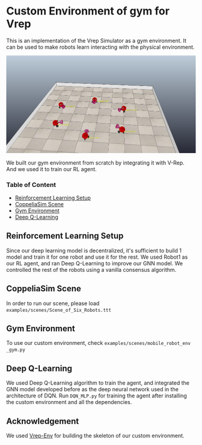 # Custom Environment of gym for Vrep
This is an implementation of the Vrep Simulator as a gym environment. It can be used to make robots learn interacting with the physical environment.

<p>
<img src="consensus_graph1.PNG" width="1000" >
</p>

We built our gym environment from scratch by integrating it with V-Rep. And we used it to train our RL agent.

### Table of Content

- [Reinforcement Learning Setup](#Reinforcement%20Learning%20Setup)
- [CoppeliaSim Scene](#CoppeliaSim%20Scene)
- [Gym Environment](#Gym%20Environment)
- [Deep Q-Learning](#Deep%20Q-Learning)

## Reinforcement Learning Setup
Since our deep learning model is decentralized, it's sufficient to build 1 model and train it for one robot and use it for the rest. We used Robot1 as our RL agent,
and ran Deep Q-Learning to improve our GNN model. We controlled the rest of the robots using a vanilla consensus algorithm.

## CoppeliaSim Scene
In order to run our scene, please load `examples/scenes/Scene_of_Six_Robots.ttt`

## Gym Environment
To use our custom environment, check `examples/scenes/mobile_robot_env _gym.py`

## Deep Q-Learning
We used Deep Q-Learning algorithm to train the agent, and integrated the GNN model developed before as the deep neural network used in the architecture of  DQN. 
Run `DQN_MLP.py` for training the agent after installing the custom environment and all the dependencies.

## Acknowledgement

We used [Vrep-Env](https://github.com/ycps/vrep-env#vrepcartpole-v0) for building the skeleton of our custom environment.
